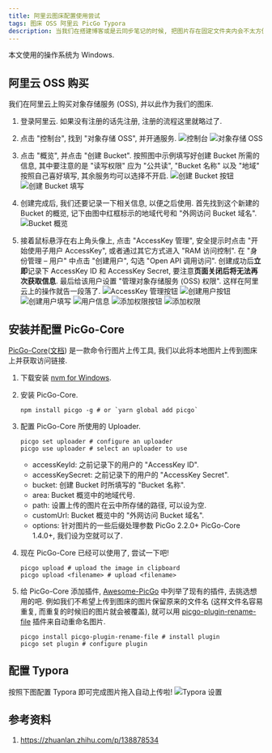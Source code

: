 ```yaml
---
title: 阿里云图床配置使用尝试
tags: 图床 OSS 阿里云 PicGo Typora
description: 当我们在搭建博客或是云同步笔记的时候, 把图片存在固定文件夹内会不太方便, 而图床可以解决这一问题. 本文将介绍如何在阿里云上创建图床, 利用 PicGo 工具上传图片, 并在 Typora 中配置自动上传图片.
---
```


本文使用的操作系统为 Windows.

## 阿里云 OSS 购买

我们在阿里云上购买对象存储服务 (OSS), 并以此作为我们的图床.

1. 登录阿里云. 如果没有注册的话先注册, 注册的流程这里就略过了.

2. 点击 "控制台", 找到 "对象存储 OSS", 并开通服务.
   ![控制台](https://oss-shanghai-picture-host.oss-cn-shanghai.aliyuncs.com/1628519707-cadcd7b295ac2ba38e590fb47875a9fe.png)
   ![对象存储 OSS](https://oss-shanghai-picture-host.oss-cn-shanghai.aliyuncs.com/1628521262-d9b024bd591130217a045421cdc37403.png)

3. 点击 "概览", 并点击 "创建 Bucket". 按照图中示例填写好创建 Bucket 所需的信息, 其中要注意的是 "读写权限" 应为 "公共读", "Bucket 名称" 以及 "地域" 按照自己喜好填写, 其余服务均可以选择不开启.
   ![创建 Bucket 按钮](https://oss-shanghai-picture-host.oss-cn-shanghai.aliyuncs.com/1628521625-c3c5df3669df62a72dc891c88757258b.png)
   ![创建 Bucket 填写](https://oss-shanghai-picture-host.oss-cn-shanghai.aliyuncs.com/1628521859-d25db81d08227e56ab98e7bc84cabec6.png)

4. 创建完成后, 我们还要记录一下相关信息, 以便之后使用. 首先找到这个新建的 Bucket 的概览, 记下由图中红框标示的地域代号和 "外网访问 Bucket 域名".
   ![Bucket 概览](https://oss-shanghai-picture-host.oss-cn-shanghai.aliyuncs.com/1628522422-b7dda78c653e7159e34e3a62b92359ae.png)

5. 接着鼠标悬浮在右上角头像上, 点击 "AccessKey 管理", 安全提示时点击 "开始使用子用户 AccessKey", 或者通过其它方式进入 "RAM 访问控制". 在 "身份管理 &ndash; 用户" 中点击 "创建用户", 勾选 "Open API 调用访问". 创建成功后**立即**记录下 AccessKey ID 和 AccessKey Secret, 要注意**页面关闭后将无法再次获取信息**. 最后给该用户设置 "管理对象存储服务 (OSS) 权限". 这样在阿里云上的操作就告一段落了.
   ![AccessKey 管理按钮](https://oss-shanghai-picture-host.oss-cn-shanghai.aliyuncs.com/1628523060-49b357c2eb47cd1c7fcfb0664135a869.png)
   ![创建用户按钮](https://oss-shanghai-picture-host.oss-cn-shanghai.aliyuncs.com/1628523198-4768ac06fa7ca5741cf4666a11404f32.png)
   ![创建用户填写](https://oss-shanghai-picture-host.oss-cn-shanghai.aliyuncs.com/1628524395-1bd373019aacf03c0db84efb5e84c1a2.jpg)
   ![用户信息](https://oss-shanghai-picture-host.oss-cn-shanghai.aliyuncs.com/1628523773-a0daa796a8d0ab5a1948d6a96bca651f.png)
   ![添加权限按钮](https://oss-shanghai-picture-host.oss-cn-shanghai.aliyuncs.com/1628524096-94b1f4f2f82ea2dc60601b37888d8e37.png)
   ![添加权限](https://oss-shanghai-picture-host.oss-cn-shanghai.aliyuncs.com/1628524211-a8e7e6b48b786a6218f0b66e4d20d396.png)

## 安装并配置 PicGo-Core

[PicGo-Core](https://github.com/PicGo/PicGo-Core)([文档](https://picgo.github.io/PicGo-Core-Doc/)) 是一款命令行图片上传工具, 我们以此将本地图片上传到图床上并获取访问链接.

1. 下载安装 [nvm for Windows](https://github.com/coreybutler/nvm-windows).
2. 安装 PicGo-Core.

   ```shell
   npm install picgo -g # or `yarn global add picgo`
   ```

3. 配置 PicGo-Core 所使用的 Uploader.

   ```shell
   picgo set uploader # configure an uploader
   picgo use uploader # select an uploader to use
   ```

   - accessKeyId: 之前记录下的用户的 "AccessKey ID".
   - accessKeySecret: 之前记录下的用户的 "AccessKey Secret".
   - bucket: 创建 Bucket 时所填写的 "Bucket 名称".
   - area: Bucket 概览中的地域代号.
   - path: 设置上传的图片在云中所存储的路径, 可以设为空.
   - customUrl: Bucket 概览中的 "外网访问 Bucket 域名".
   - options: 针对图片的一些后缀处理参数 PicGo 2.2.0+ PicGo-Core 1.4.0+, 我们设为空就可以了.

4. 现在 PicGo-Core 已经可以使用了, 尝试一下吧!

   ```shell
   picgo upload # upload the image in clipboard
   picgo upload <filename> # upload <filename>
   ```

5. 给 PicGo-Core 添加插件, [Awesome-PicGo](https://github.com/PicGo/Awesome-PicGo) 中列举了现有的插件, 去挑选想用的吧. 例如我们不希望上传到图床的图片保留原来的文件名 (这样文件名容易重复, 而重复的时候旧的图片就会被覆盖), 就可以用 [picgo-plugin-rename-file](https://github.com/liuwave/picgo-plugin-rename-file) 插件来自动重命名图片.

   ```shell
   picgo install picgo-plugin-rename-file # install plugin
   picgo set plugin # configure plugin
   ```

## 配置 Typora

按照下图配置 Typora 即可完成图片拖入自动上传啦!
![Typora 设置](https://oss-shanghai-picture-host.oss-cn-shanghai.aliyuncs.com/1628527381-157d378b98cf99b9ce661524471c9505.png)

## 参考资料

1. <https://zhuanlan.zhihu.com/p/138878534>
